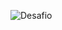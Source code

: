   ![Desafio](https://github.com/Isaaclucaspfr/Desafio/assets/147950531/fe9d9bf1-7e9d-45e7-8ca9-2a2aa1d603af)
